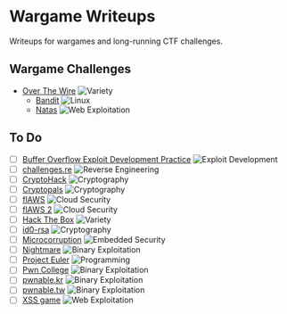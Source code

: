 # Wargame Writeups

Writeups for wargames and long-running CTF challenges.

## Wargame Challenges

- [Over The Wire](OverTheWire/README.md) ![Variety](https://img.shields.io/badge/Variety-purple)
  - [Bandit](OverTheWire/Bandit.md) ![Linux](https://img.shields.io/badge/Linux-yellow)
  - [Natas](OverTheWire/Natas.md) ![Web Exploitation](https://img.shields.io/badge/Web%20Exploitation-brightgreen)

## To Do

- [ ] [Buffer Overflow Exploit Development Practice](https://github.com/freddiebarrsmith/Buffer-Overflow-Exploit-Development-Practice) ![Exploit Development](https://img.shields.io/badge/Exploit%20Development-orange)
- [ ] [challenges.re](https://challenges.re/) ![Reverse Engineering](https://img.shields.io/badge/Reverse%20Engineering-red)
- [ ] [CryptoHack](https://cryptohack.org/) ![Cryptography](https://img.shields.io/badge/Cryptography-blue)
- [ ] [Cryptopals](https://cryptopals.com/) ![Cryptography](https://img.shields.io/badge/Cryptography-blue)
- [ ] [flAWS](http://flaws.cloud/) ![Cloud Security](https://img.shields.io/badge/Cloud%20Security-skyblue)
- [ ] [flAWS 2](http://flaws2.cloud/) ![Cloud Security](https://img.shields.io/badge/Cloud%20Security-skyblue)
- [ ] [Hack The Box](https://www.hackthebox.eu/) ![Variety](https://img.shields.io/badge/Variety-purple)
- [ ] [id0-rsa](https://id0-rsa.pub/) ![Cryptography](https://img.shields.io/badge/Cryptography-blue)
- [ ] [Microcorruption](https://microcorruption.com/) ![Embedded Security](https://img.shields.io/badge/Embedded%20Security-orange)
- [ ] [Nightmare](https://guyinatuxedo.github.io/) ![Binary Exploitation](https://img.shields.io/badge/Binary%20Exploitation-red)
- [ ] [Project Euler](https://projecteuler.net/) ![Programming](https://img.shields.io/badge/Programming-blue)
- [ ] [Pwn College](https://pwn.college/) ![Binary Exploitation](https://img.shields.io/badge/Binary%20Exploitation-red)
- [ ] [pwnable.kr](https://pwnable.kr/) ![Binary Exploitation](https://img.shields.io/badge/Binary%20Exploitation-red)
- [ ] [pwnable.tw](https://pwnable.tw/) ![Binary Exploitation](https://img.shields.io/badge/Binary%20Exploitation-red)
- [ ] [XSS game](https://xss-game.appspot.com/) ![Web Exploitation](https://img.shields.io/badge/Web%20Exploitation-brightgreen)
